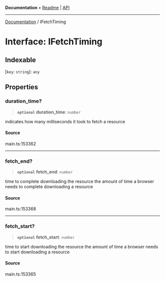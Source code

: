 **Documentation** • [Readme](../README.md) \| [API](../globals.md)

***

[Documentation](../README.md) / IFetchTiming

# Interface: IFetchTiming

## Indexable

 \[`key`: `string`\]: `any`

## Properties

### duration\_time?

> **`optional`** **duration\_time**: `number`

indicates how many milliseconds it took to fetch a resource

#### Source

main.ts:153362

***

### fetch\_end?

> **`optional`** **fetch\_end**: `number`

time to complete downloading the resource
the amount of time a browser needs to complete downloading a resource

#### Source

main.ts:153368

***

### fetch\_start?

> **`optional`** **fetch\_start**: `number`

time to start downloading the resource
the amount of time a browser needs to start downloading a resource

#### Source

main.ts:153365
